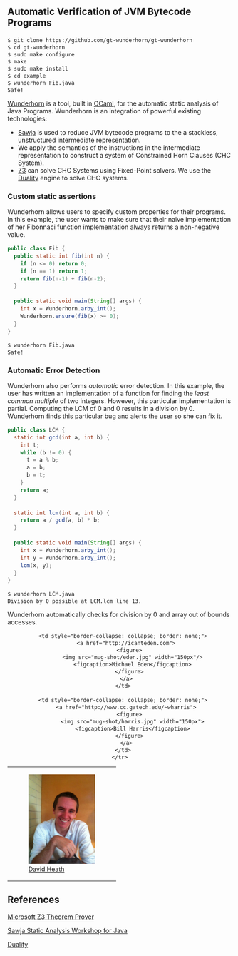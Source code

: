 ## Automatic Verification of JVM Bytecode Programs

```
$ git clone https://github.com/gt-wunderhorn/gt-wunderhorn
$ cd gt-wunderhorn
$ sudo make configure
$ make
$ sudo make install
$ cd example
$ wunderhorn Fib.java
Safe!
```

[Wunderhorn](https://github.com/gt-wunderhorn/gt-wunderhorn)
is a tool, built in [OCaml](http://ocaml.org/),
for the automatic static analysis of Java Programs.
Wunderhorn is an integration of powerful existing technologies:

  * [Sawja](http://sawja.inria.fr/) is used to reduce JVM bytecode programs to
    the a stackless, unstructured intermediate representation.
  * We apply the semantics of the instructions in the intermediate representation
    to construct a system of Constrained Horn Clauses (CHC System).
  * [Z3](https://github.com/Z3Prover/z3) can solve CHC Systems using Fixed-Point
    solvers. We use the [Duality](https://www.microsoft.com/en-us/research/project/duality/)
    engine to solve CHC systems.

### Custom static assertions

Wunderhorn allows users to specify custom properties for their programs. In this
example, the user wants to make sure that their naive implementation of her Fibonnaci
function implementation always returns a non-negative value.

```java
public class Fib {
  public static int fib(int n) {
    if (n <= 0) return 0;
    if (n == 1) return 1;
    return fib(n-1) + fib(n-2);
  }

  public static void main(String[] args) {
    int x = Wunderhorn.arby_int();
    Wunderhorn.ensure(fib(x) >= 0);
  }
}
```

```
$ wunderhorn Fib.java
Safe!
```

### Automatic Error Detection

Wunderhorn also performs *automatic* error detection. In this example, the user has
written an implementation of a function for finding the *least common multiple* of
two integers. However, this particular implementation is partial. Computing the
LCM of 0 and 0 results in a division by 0. Wunderhorn finds this particular bug
and alerts the user so she can fix it.

```java
public class LCM {
  static int gcd(int a, int b) {
    int t;
    while (b != 0) {
      t = a % b;
      a = b;
      b = t;
    }
    return a;
  }

  static int lcm(int a, int b) {
    return a / gcd(a, b) * b;
  }

  public static void main(String[] args) {
    int x = Wunderhorn.arby_int();
    int y = Wunderhorn.arby_int();
    lcm(x, y);
  }
}
```

```
$ wunderhorn LCM.java
Division by 0 possible at LCM.lcm line 13.
```

Wunderhorn automatically checks for division by 0 and array out of bounds accesses.

<center>
  <table style="border-collapse: collapse; border: none;">
    <tr style="border-collapse: collapse; border: none;">
      <td style="border-collapse: collapse; border: none;">
        <a href="http://daheath.github.io">
          <figure>
            <img src="mug-shot/heath.jpg" width="150px">
            <figcaption>David Heath</figcaption>
          </figure>
        </a>
      </td>

      <td style="border-collapse: collapse; border: none;">
        <a href="http://icanteden.com">
          <figure>
            <img src="mug-shot/eden.jpg" width="150px"/>
            <figcaption>Michael Eden</figcaption>
          </figure>
        </a>
      </td>

      <td style="border-collapse: collapse; border: none;">
        <a href="http://www.cc.gatech.edu/~wharris">
          <figure>
            <img src="mug-shot/harris.jpg" width="150px">
            <figcaption>Bill Harris</figcaption>
          </figure>
        </a>
      </td>
    </tr>
  </table>
</center>

## References

[Microsoft Z3 Theorem Prover](https://github.com/Z3Prover/z3)

[Sawja Static Analysis Workshop for Java](http://sawja.inria.fr/)

[Duality](https://www.microsoft.com/en-us/research/project/duality/)

